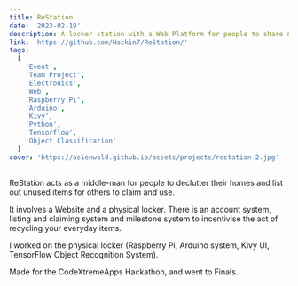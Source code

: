 ```yaml
---
title: ReStation
date: '2023-02-19'
description: A locker station with a Web Platform for people to share & reuse unwanted items. Has Image Classification to prevent abuse
link: 'https://github.com/Hackin7/ReStation/'
tags:
  [
    'Event',
    'Team Project',
    'Electronics',
    'Web',
    'Raspberry Pi',
    'Arduino',
    'Kivy',
    'Python',
    'Tensorflow',
    'Object Classification'
  ]
cover: 'https://asienwald.github.io/assets/projects/restation-2.jpg'
---
```


ReStation acts as a middle-man for people to declutter their homes and list out unused items for others to claim and use.

It involves a Website and a physical locker.
There is an account system, listing and claiming system and milestone system
to incentivise the act of recycling your everyday items.

I worked on the physical locker (Raspberry Pi, Arduino system, Kivy UI, TensorFlow Object Recognition System).

Made for the CodeXtremeApps Hackathon, and went to Finals.
